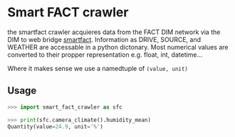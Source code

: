 # Smart FACT crawler

the smartfact crawler acquieres data from the FACT DIM network via the DIM to web bridge [smartfact](http://www.fact-project.org/smartfact/).
Information as DRIVE, SOURCE, and WEATHER are accessable in a python dictonary.
Most numerical values are converted to their propper representation  e.g. float, int, datetime...

Where it makes sense we use a namedtuple of `(value, unit)`

## Usage

```python
>>> import smart_fact_crawler as sfc

>>> print(sfc.camera_climate().humidity_mean)
Quantity(value=24.9, unit='%')
```
